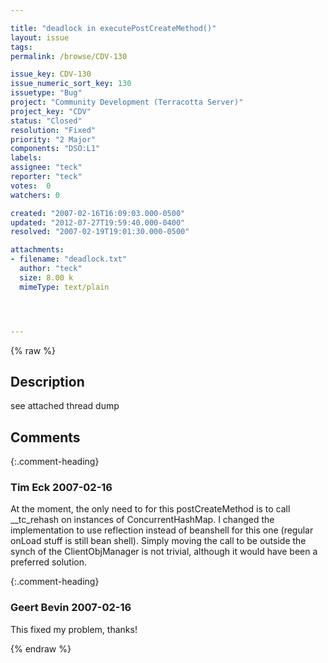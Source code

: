 ```yaml
---

title: "deadlock in executePostCreateMethod()"
layout: issue
tags: 
permalink: /browse/CDV-130

issue_key: CDV-130
issue_numeric_sort_key: 130
issuetype: "Bug"
project: "Community Development (Terracotta Server)"
project_key: "CDV"
status: "Closed"
resolution: "Fixed"
priority: "2 Major"
components: "DSO:L1"
labels: 
assignee: "teck"
reporter: "teck"
votes:  0
watchers: 0

created: "2007-02-16T16:09:03.000-0500"
updated: "2012-07-27T19:59:40.000-0400"
resolved: "2007-02-19T19:01:30.000-0500"

attachments:
- filename: "deadlock.txt"
  author: "teck"
  size: 8.00 k
  mimeType: text/plain




---
```


{% raw %}

## Description

<div markdown="1" class="description">

see attached thread dump

</div>

## Comments


{:.comment-heading}
### **Tim Eck** <span class="date">2007-02-16</span>

<div markdown="1" class="comment">

At the moment, the only need to for this postCreateMethod is to call \_\_tc\_rehash on instances of ConcurrentHashMap. I changed the implementation to use reflection instead of beanshell for this one (regular onLoad stuff is still bean shell). Simply moving the call to be outside the synch of the ClientObjManager is not trivial, although it would have been a preferred solution. 

</div>


{:.comment-heading}
### **Geert Bevin** <span class="date">2007-02-16</span>

<div markdown="1" class="comment">

This fixed my problem, thanks!

</div>



{% endraw %}
